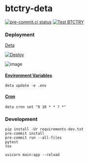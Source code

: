 # btctry-deta


[![pre-commit.ci status](https://results.pre-commit.ci/badge/github/sadikkuzu/btctry-deta/main.svg)](https://results.pre-commit.ci/latest/github/sadikkuzu/btctry-deta/main)
[![Test BTCTRY](https://github.com/sadikkuzu/btctry-deta/actions/workflows/test-btctry.yml/badge.svg)](https://github.com/sadikkuzu/btctry-deta/actions/workflows/test-btctry.yml)


### Deployment

[Deta](https://deta.sh)

[![Deploy](https://button.deta.dev/1/svg)](https://go.deta.dev/deploy?repo=https://github.com/sadikkuzu/btctry-deta)

![image](https://user-images.githubusercontent.com/23168063/157983832-4eb5b136-1de7-44cb-8442-a9176e2405b2.png)


#### [Environment Variables](https://docs.deta.sh/docs/micros/env_vars)

```shell
deta update -e .env
```

#### [Cron](https://docs.deta.sh/docs/micros/cron)

```shell
deta cron set "0 10 * * ? *"
```


### Development

```shell
pip install -Ur requirements-dev.txt
pre-commit install
pre-commit run --all-files
pytest
tox
```

```shell
uvicorn main:app --reload
```
